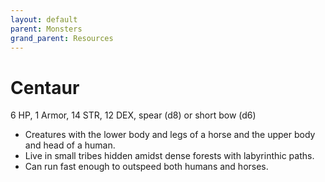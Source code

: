```yaml
---
layout: default
parent: Monsters
grand_parent: Resources
---
```


# Centaur

6 HP, 1 Armor, 14 STR, 12 DEX, spear (d8) or short bow (d6)

- Creatures with the lower body and legs of a horse and the upper body and head of a human.
- Live in small tribes hidden amidst dense forests with labyrinthic paths.
- Can run fast enough to outspeed both humans and horses. 
